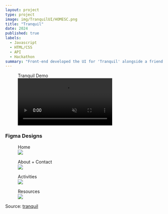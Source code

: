 ```yaml
---
layout: project
type: project
image: img/TranquilUI/HOMESC.png
title: "Tranquil"
date: 2024
published: true
labels:
  - Javascript
  - HTML/CSS
  - API
  - Hackathon
summary: "Front-end developed the UI for 'Tranquil' alongside a friend who developed the back-end. Together, we were able to publish a web-app in 8 hours, and got 2nd place in LMU ACM's 2024 Hackathon."
---
```


<figure class="text-center">
  <figcaption>Tranquil Demo</figcaption>
  <video class="img-fluid w-50" controls autoplay loop muted>
    <source src="..img/TranquilUI/WALKTHRU.mp4" type="video/mp4">
    Your browser does not support the video tag.
  </video>
</figure>

### **Figma Designs**

<figure class="text-center">
  <figcaption>Home</figcaption>
  <img class="img-fluid w-50" src="..img/TranquilUI/MAINPAGE.png">
</figure>

<figure class="text-center">
  <figcaption>About + Contact</figcaption>
  <img class="img-fluid w-50" src="..img/TranquilUI/ABOUT_CONTACT.png">
</figure>

<figure class="text-center">
  <figcaption>Activities</figcaption>
  <img class="img-fluid w-50" src="..img/TranquilUI/ACTIVITIES.png">
</figure>

<figure class="text-center">
  <figcaption>Resources</figcaption>
  <img class="img-fluid w-50" src="..img/TranquilUI/RESOURCES.png">
</figure>

 
Source: <a href="https://devpost.com/software/catbell">tranquil</a>
